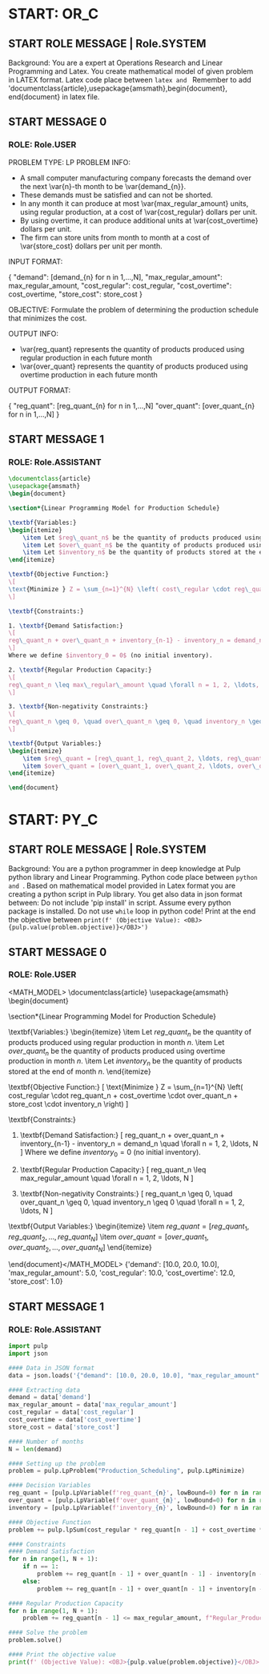 # START: OR_C 
## START ROLE MESSAGE | Role.SYSTEM 
Background: You are a expert at Operations Research and Linear Programming and Latex. You create mathematical model of given problem in LATEX format. Latex code place between ```latex and ``` Remember to add 'documentclass{article},usepackage{amsmath},begin{document}, end{document} in latex file. 
## START MESSAGE 0 
### ROLE: Role.USER
<DESCRIPTION>
PROBLEM TYPE: LP
PROBLEM INFO:

- A small computer manufacturing company forecasts the demand over the next \var{n}-th month to be \var{demand_{n}}.
- These demands must be satisfied and can not be shorted.
- In any month it can produce at most \var{max_regular_amount} units, using regular production, at a cost of \var{cost_regular} dollars per unit. 
- By using overtime, it can produce additional units at \var{cost_overtime} dollars per unit. 
- The firm can store units from month to month at a cost of \var{store_cost} dollars per unit per month. 

INPUT FORMAT:

{
	"demand": [demand_{n} for n in 1,...,N],
	"max_regular_amount": max_regular_amount,
	"cost_regular": cost_regular,
	"cost_overtime": cost_overtime,
	"store_cost": store_cost
}


OBJECTIVE: Formulate the problem of determining the production schedule that minimizes the cost.

OUTPUT INFO:

- \var{reg_quant} represents the quantity of products produced using regular production in each future month
- \var{over_quant} represents the quantity of products produced using overtime production in each future month

OUTPUT FORMAT:

{
	"reg_quant": [reg_quant_{n} for n in 1,...,N]
	"over_quant": [over_quant_{n} for n in 1,...,N]
}
</DESCRIPTION>


## START MESSAGE 1 
### ROLE: Role.ASSISTANT
```latex
\documentclass{article}
\usepackage{amsmath}
\begin{document}

\section*{Linear Programming Model for Production Schedule}

\textbf{Variables:}
\begin{itemize}
    \item Let $reg\_quant_n$ be the quantity of products produced using regular production in month $n$.
    \item Let $over\_quant_n$ be the quantity of products produced using overtime production in month $n$.
    \item Let $inventory_n$ be the quantity of products stored at the end of month $n$.
\end{itemize}

\textbf{Objective Function:}
\[
\text{Minimize } Z = \sum_{n=1}^{N} \left( cost\_regular \cdot reg\_quant_n + cost\_overtime \cdot over\_quant_n + store\_cost \cdot inventory_n \right)
\]

\textbf{Constraints:}

1. \textbf{Demand Satisfaction:}
\[
reg\_quant_n + over\_quant_n + inventory_{n-1} - inventory_n = demand_n \quad \forall n = 1, 2, \ldots, N
\]
Where we define $inventory_0 = 0$ (no initial inventory).

2. \textbf{Regular Production Capacity:}
\[
reg\_quant_n \leq max\_regular\_amount \quad \forall n = 1, 2, \ldots, N
\]

3. \textbf{Non-negativity Constraints:}
\[
reg\_quant_n \geq 0, \quad over\_quant_n \geq 0, \quad inventory_n \geq 0 \quad \forall n = 1, 2, \ldots, N
\]

\textbf{Output Variables:}
\begin{itemize}
    \item $reg\_quant = [reg\_quant_1, reg\_quant_2, \ldots, reg\_quant_N]$
    \item $over\_quant = [over\_quant_1, over\_quant_2, \ldots, over\_quant_N]$
\end{itemize}

\end{document}
```

# START: PY_C 
## START ROLE MESSAGE | Role.SYSTEM 
Background: You are a python programmer in deep knowledge at Pulp python library and Linear Programming. Python code place between ```python and ```. Based on mathematical model provided in Latex format you are creating a python script in Pulp library. You get also data in json format between: <DATA></DATA> Do not include 'pip install' in script. Assume every python package is installed. Do not use `while` loop in python code! Print at the end the objective between <OBJ></OBJ> `print(f' (Objective Value): <OBJ>{pulp.value(problem.objective)}</OBJ>')` 
## START MESSAGE 0 
### ROLE: Role.USER
<MATH_MODEL>
\documentclass{article}
\usepackage{amsmath}
\begin{document}

\section*{Linear Programming Model for Production Schedule}

\textbf{Variables:}
\begin{itemize}
    \item Let $reg\_quant_n$ be the quantity of products produced using regular production in month $n$.
    \item Let $over\_quant_n$ be the quantity of products produced using overtime production in month $n$.
    \item Let $inventory_n$ be the quantity of products stored at the end of month $n$.
\end{itemize}

\textbf{Objective Function:}
\[
\text{Minimize } Z = \sum_{n=1}^{N} \left( cost\_regular \cdot reg\_quant_n + cost\_overtime \cdot over\_quant_n + store\_cost \cdot inventory_n \right)
\]

\textbf{Constraints:}

1. \textbf{Demand Satisfaction:}
\[
reg\_quant_n + over\_quant_n + inventory_{n-1} - inventory_n = demand_n \quad \forall n = 1, 2, \ldots, N
\]
Where we define $inventory_0 = 0$ (no initial inventory).

2. \textbf{Regular Production Capacity:}
\[
reg\_quant_n \leq max\_regular\_amount \quad \forall n = 1, 2, \ldots, N
\]

3. \textbf{Non-negativity Constraints:}
\[
reg\_quant_n \geq 0, \quad over\_quant_n \geq 0, \quad inventory_n \geq 0 \quad \forall n = 1, 2, \ldots, N
\]

\textbf{Output Variables:}
\begin{itemize}
    \item $reg\_quant = [reg\_quant_1, reg\_quant_2, \ldots, reg\_quant_N]$
    \item $over\_quant = [over\_quant_1, over\_quant_2, \ldots, over\_quant_N]$
\end{itemize}

\end{document}</MATH_MODEL>
<DATA>
{'demand': [10.0, 20.0, 10.0], 'max_regular_amount': 5.0, 'cost_regular': 10.0, 'cost_overtime': 12.0, 'store_cost': 1.0}</DATA>


## START MESSAGE 1 
### ROLE: Role.ASSISTANT
```python
import pulp
import json

#### Data in JSON format
data = json.loads('{"demand": [10.0, 20.0, 10.0], "max_regular_amount": 5.0, "cost_regular": 10.0, "cost_overtime": 12.0, "store_cost": 1.0}')

#### Extracting data
demand = data['demand']
max_regular_amount = data['max_regular_amount']
cost_regular = data['cost_regular']
cost_overtime = data['cost_overtime']
store_cost = data['store_cost']

#### Number of months
N = len(demand)

#### Setting up the problem
problem = pulp.LpProblem("Production_Scheduling", pulp.LpMinimize)

#### Decision Variables
reg_quant = [pulp.LpVariable(f'reg_quant_{n}', lowBound=0) for n in range(1, N + 1)]
over_quant = [pulp.LpVariable(f'over_quant_{n}', lowBound=0) for n in range(1, N + 1)]
inventory = [pulp.LpVariable(f'inventory_{n}', lowBound=0) for n in range(1, N + 1)]

#### Objective Function
problem += pulp.lpSum(cost_regular * reg_quant[n - 1] + cost_overtime * over_quant[n - 1] + store_cost * inventory[n - 1] for n in range(1, N + 1)), "Total_Cost"

#### Constraints
#### Demand Satisfaction
for n in range(1, N + 1):
    if n == 1:
        problem += reg_quant[n - 1] + over_quant[n - 1] - inventory[n - 1] == demand[n - 1], f"Demand_Satisfaction_{n}"
    else:
        problem += reg_quant[n - 1] + over_quant[n - 1] + inventory[n - 2] - inventory[n - 1] == demand[n - 1], f"Demand_Satisfaction_{n}"

#### Regular Production Capacity
for n in range(1, N + 1):
    problem += reg_quant[n - 1] <= max_regular_amount, f"Regular_Production_Capacity_{n}"

#### Solve the problem
problem.solve()

#### Print the objective value
print(f' (Objective Value): <OBJ>{pulp.value(problem.objective)}</OBJ>')
```

